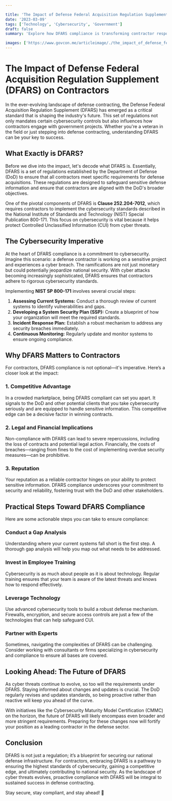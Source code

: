 ```yaml
---

title: 'The Impact of Defense Federal Acquisition Regulation Supplement (DFARS) on Contractors'
date: '2023-03-09'
tags: ['Technology', 'Cybersecurity', 'Government']
draft: false
summary: 'Explore how DFARS compliance is transforming contractor responsibilities and the proactive steps you can take to stay ahead in the defense industry.'

images: ['https://www.govcon.me/articleimage/./the_impact_of_defense_federal_acquisition_regulation_supplement_dfars_on_contractors.webp']
---
```


# The Impact of Defense Federal Acquisition Regulation Supplement (DFARS) on Contractors

In the ever-evolving landscape of defense contracting, the Defense Federal Acquisition Regulation Supplement (DFARS) has emerged as a critical standard that is shaping the industry's future. This set of regulations not only mandates certain cybersecurity controls but also influences how contractors engage with government projects. Whether you're a veteran in the field or just stepping into defense contracting, understanding DFARS can be your key to success.

## What Exactly is DFARS?

Before we dive into the impact, let's decode what DFARS is. Essentially, DFARS is a set of regulations established by the Department of Defense (DoD) to ensure that all contractors meet specific requirements for defense acquisitions. These regulations are designed to safeguard sensitive defense information and ensure that contractors are aligned with the DoD's broader objectives.

One of the pivotal components of DFARS is **Clause 252.204-7012**, which requires contractors to implement the cybersecurity standards described in the National Institute of Standards and Technology (NIST) Special Publication 800-171. This focus on cybersecurity is vital because it helps protect Controlled Unclassified Information (CUI) from cyber threats.

## The Cybersecurity Imperative

At the heart of DFARS compliance is a commitment to cybersecurity. Imagine this scenario: a defense contractor is working on a sensitive project and experiences a cyber breach. The ramifications are not just monetary but could potentially jeopardize national security. With cyber attacks becoming increasingly sophisticated, DFARS ensures that contractors adhere to rigorous cybersecurity standards.

Implementing **NIST SP 800-171** involves several crucial steps:
1. **Assessing Current Systems:** Conduct a thorough review of current systems to identify vulnerabilities and gaps.
2. **Developing a System Security Plan (SSP):** Create a blueprint of how your organization will meet the required standards.
3. **Incident Response Plan:** Establish a robust mechanism to address any security breaches immediately.
4. **Continuous Monitoring:** Regularly update and monitor systems to ensure ongoing compliance.

## Why DFARS Matters to Contractors

For contractors, DFARS compliance is not optional—it's imperative. Here’s a closer look at the impact:

### 1. **Competitive Advantage**

In a crowded marketplace, being DFARS compliant can set you apart. It signals to the DoD and other potential clients that you take cybersecurity seriously and are equipped to handle sensitive information. This competitive edge can be a decisive factor in winning contracts.

### 2. **Legal and Financial Implications**

Non-compliance with DFARS can lead to severe repercussions, including the loss of contracts and potential legal action. Financially, the costs of breaches—ranging from fines to the cost of implementing overdue security measures—can be prohibitive.

### 3. **Reputation**

Your reputation as a reliable contractor hinges on your ability to protect sensitive information. DFARS compliance underscores your commitment to security and reliability, fostering trust with the DoD and other stakeholders.

## Practical Steps Toward DFARS Compliance

Here are some actionable steps you can take to ensure compliance:

### Conduct a Gap Analysis

Understanding where your current systems fall short is the first step. A thorough gap analysis will help you map out what needs to be addressed.

### Invest in Employee Training

Cybersecurity is as much about people as it is about technology. Regular training ensures that your team is aware of the latest threats and knows how to respond effectively.

### Leverage Technology

Use advanced cybersecurity tools to build a robust defense mechanism. Firewalls, encryption, and secure access controls are just a few of the technologies that can help safeguard CUI.

### Partner with Experts

Sometimes, navigating the complexities of DFARS can be challenging. Consider working with consultants or firms specializing in cybersecurity and compliance to ensure all bases are covered.

## Looking Ahead: The Future of DFARS

As cyber threats continue to evolve, so too will the requirements under DFARS. Staying informed about changes and updates is crucial. The DoD regularly revises and updates standards, so being proactive rather than reactive will keep you ahead of the curve.

With initiatives like the Cybersecurity Maturity Model Certification (CMMC) on the horizon, the future of DFARS will likely encompass even broader and more stringent requirements. Preparing for these changes now will fortify your position as a leading contractor in the defense sector.

## Conclusion

DFARS is not just a regulation; it’s a blueprint for securing our national defense infrastructure. For contractors, embracing DFARS is a pathway to ensuring the highest standards of cybersecurity, gaining a competitive edge, and ultimately contributing to national security. As the landscape of cyber threats evolves, proactive compliance with DFARS will be integral to sustained success in defense contracting.

Stay secure, stay compliant, and stay ahead! 🚀